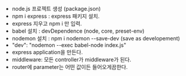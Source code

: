 - node.js 프로젝트 생성 (package.json)
- npm i express : express 패키지 설치.
- express 지우고 npm i 만 입력.
- babel 설치 : devDependence (node, core, preset-env)
- nodemon 설치 : npm i nodemon --save-dev (save as developement)
- "dev": "nodemon --exec babel-node index.js"
- express application을 만든다.
- middleware: 모든 controller가 middleware가 된다.
- router에 parameter는 어떤 값이든 들어오게끔한다.
